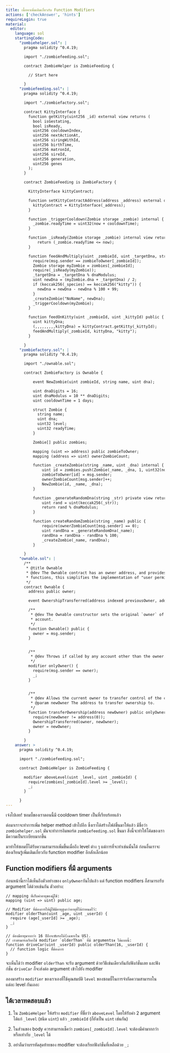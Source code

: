 ```yaml
---
title: เนื้อหาเพิ่มเติมเกี่ยวกับ Function Modifiers
actions: ['checkAnswer', 'hints']
requireLogin: true
material:
  editor:
    language: sol
    startingCode:
      "zombiehelper.sol": |
        pragma solidity ^0.4.19;

        import "./zombiefeeding.sol";

        contract ZombieHelper is ZombieFeeding {

          // Start here

        }
      "zombiefeeding.sol": |
        pragma solidity ^0.4.19;

        import "./zombiefactory.sol";

        contract KittyInterface {
          function getKitty(uint256 _id) external view returns (
            bool isGestating,
            bool isReady,
            uint256 cooldownIndex,
            uint256 nextActionAt,
            uint256 siringWithId,
            uint256 birthTime,
            uint256 matronId,
            uint256 sireId,
            uint256 generation,
            uint256 genes
          );
        }

        contract ZombieFeeding is ZombieFactory {

          KittyInterface kittyContract;

          function setKittyContractAddress(address _address) external onlyOwner {
            kittyContract = KittyInterface(_address);
          }

          function _triggerCooldown(Zombie storage _zombie) internal {
            _zombie.readyTime = uint32(now + cooldownTime);
          }

          function _isReady(Zombie storage _zombie) internal view returns (bool) {
              return (_zombie.readyTime <= now);
          }

          function feedAndMultiply(uint _zombieId, uint _targetDna, string _species) internal {
            require(msg.sender == zombieToOwner[_zombieId]);
            Zombie storage myZombie = zombies[_zombieId];
            require(_isReady(myZombie));
            _targetDna = _targetDna % dnaModulus;
            uint newDna = (myZombie.dna + _targetDna) / 2;
            if (keccak256(_species) == keccak256("kitty")) {
              newDna = newDna - newDna % 100 + 99;
            }
            _createZombie("NoName", newDna);
            _triggerCooldown(myZombie);
          }

          function feedOnKitty(uint _zombieId, uint _kittyId) public {
            uint kittyDna;
            (,,,,,,,,,kittyDna) = kittyContract.getKitty(_kittyId);
            feedAndMultiply(_zombieId, kittyDna, "kitty");
          }

        }
      "zombiefactory.sol": |
        pragma solidity ^0.4.19;

        import "./ownable.sol";

        contract ZombieFactory is Ownable {

            event NewZombie(uint zombieId, string name, uint dna);

            uint dnaDigits = 16;
            uint dnaModulus = 10 ** dnaDigits;
            uint cooldownTime = 1 days;

            struct Zombie {
              string name;
              uint dna;
              uint32 level;
              uint32 readyTime;
            }

            Zombie[] public zombies;

            mapping (uint => address) public zombieToOwner;
            mapping (address => uint) ownerZombieCount;

            function _createZombie(string _name, uint _dna) internal {
                uint id = zombies.push(Zombie(_name, _dna, 1, uint32(now + cooldownTime))) - 1;
                zombieToOwner[id] = msg.sender;
                ownerZombieCount[msg.sender]++;
                NewZombie(id, _name, _dna);
            }

            function _generateRandomDna(string _str) private view returns (uint) {
                uint rand = uint(keccak256(_str));
                return rand % dnaModulus;
            }

            function createRandomZombie(string _name) public {
                require(ownerZombieCount[msg.sender] == 0);
                uint randDna = _generateRandomDna(_name);
                randDna = randDna - randDna % 100;
                _createZombie(_name, randDna);
            }

        }
      "ownable.sol": |
        /**
         * @title Ownable
         * @dev The Ownable contract has an owner address, and provides basic authorization control
         * functions, this simplifies the implementation of "user permissions".
         */
        contract Ownable {
          address public owner;

          event OwnershipTransferred(address indexed previousOwner, address indexed newOwner);

          /**
           * @dev The Ownable constructor sets the original `owner` of the contract to the sender
           * account.
           */
          function Ownable() public {
            owner = msg.sender;
          }


          /**
           * @dev Throws if called by any account other than the owner.
           */
          modifier onlyOwner() {
            require(msg.sender == owner);
            _;
          }


          /**
           * @dev Allows the current owner to transfer control of the contract to a newOwner.
           * @param newOwner The address to transfer ownership to.
           */
          function transferOwnership(address newOwner) public onlyOwner {
            require(newOwner != address(0));
            OwnershipTransferred(owner, newOwner);
            owner = newOwner;
          }

        }
    answer: >
      pragma solidity ^0.4.19;

      import "./zombiefeeding.sol";

      contract ZombieHelper is ZombieFeeding {

        modifier aboveLevel(uint _level, uint _zombieId) {
          require(zombies[_zombieId].level >= _level);
          _;
        }

      }
---
```


เจ๋งไปเลย! ซอมบี้ของเราตอนนี้มี cooldown timer เป็นที่เรียบร้อยแล้ว

ต่อมาเราจะทำการเพิ่ม helper method เข้าไปอีก ซึ่งเราได้สร้างไฟล์ขึ้นมาให้แล้ว มีชื่อว่า `zombiehelper.sol` มันจะทำการอิมพอร์ต `zombiefeeding.sol` ขึ้นมา สิ่งนี้จะทำให้โค้ดของเรามีความเป็นระเบียบมากขึ้น

มาทำให้ซอมบี้ได้รับความสามารถเพิ่มขึ้นเมื่อถึง level ต่าง ๆ แต่การที่จะทำเช่นนั้นได้ ก่อนอื่นเราจะต้องเรียนรู้เพิ่มเติมเกี่ยวกับ  function modifier อีกสักเล็กน้อย

## Function modifiers ที่มี arguments

ก่อนหน้านี้เราได้เห็นถึงตัวอย่างของ `onlyOwner`กันไปแล้ว แต่  function modifiers ก็สามารถรับ argument ได้ด้วยเช่นกัน ตัวอย่าง:

```
// mapping ที่เก็บค่าอายุของผู้ใช้:
mapping (uint => uint) public age;

// Modifier ที่ต้องการให้ผู้ใช้มีอายุสูงกว่าอายุที่ได้กำหนดไว้:
modifier olderThan(uint _age, uint _userId) {
  require (age[_userId] >= _age);
  _;
}

// ต้องมีอายุมากกว่า 16 ปีถึงจะขับรถได้(เฉพาะใน US).
// เราสามารถเรียกใช้ modifier `olderThan` ที่มี argumentsช ได้แบบนี้:
function driveCar(uint _userId) public olderThan(16, _userId) {
  // function logic ที่้ต้องการ
}
```

จะเห็นได้ว่า modifier `olderThan` จะรับ argument ด้วยวิธีเช่นเดียวกันกับฟังก์ชั่นเลย และฟังก์ชั่น `driveCar` ก็จะส่งต่อ argument เข้าไปยัง modifier

ลองมาสร้าง `modifier` ของเราเองที่ใช้คุณสมบัติ `level` ของซอมบี้ในการจำกัดความสามารถในแต่ละ level กันเถอะ

## ได้เวลาทดสอบแล้ว

1. ใน `ZombieHelper` ให้สร้าง `modifier` ที่ชื่อว่า `aboveLevel` โดยให้รับค่า 2 argument ได้แก่ `_level` (ชนิด `uint`) แล้ว `_zombieId` (ก็ยังเป็น `uint` เช่นกัน)

2. ในส่วนของ body ควรสามารถเช็คว่า `zombies[_zombieId].level` จะต้องมีค่ามากกว่าหรือเท่ากับ `_level` ได้

3. อย่าลืมว่าบรรทัดสุดท้ายของ modifier จะต้องเรียกฟังก์ชั่นที่เหลือด้วย `_;`

